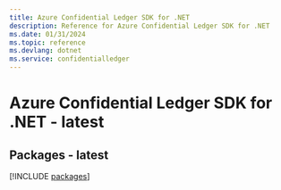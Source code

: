 ```yaml
---
title: Azure Confidential Ledger SDK for .NET
description: Reference for Azure Confidential Ledger SDK for .NET
ms.date: 01/31/2024
ms.topic: reference
ms.devlang: dotnet
ms.service: confidentialledger
---
```

# Azure Confidential Ledger SDK for .NET - latest
## Packages - latest
[!INCLUDE [packages](confidential-ledger-index.md)]